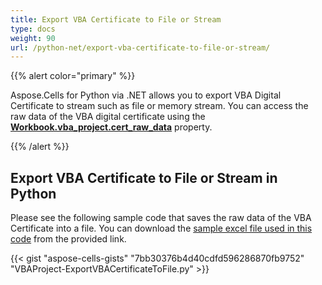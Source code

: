 ```yaml
---
title: Export VBA Certificate to File or Stream
type: docs
weight: 90
url: /python-net/export-vba-certificate-to-file-or-stream/
---
```


{{% alert color="primary" %}}

Aspose.Cells for Python via .NET allows you to export VBA Digital Certificate to stream such as file or memory stream. You can access the raw data of the VBA digital certificate using the [**Workbook.vba_project.cert_raw_data**](https://reference.aspose.com/cells/python-net/aspose.cells.vba/vbaproject/cert_raw_data) property.

{{% /alert %}}

## **Export VBA Certificate to File or Stream in Python**

Please see the following sample code that saves the raw data of the VBA Certificate into a file. You can download the [sample excel file used in this code](5115031.xlsm) from the provided link.

{{< gist "aspose-cells-gists" "7bb30376b4d40cdfd596286870fb9752" "VBAProject-ExportVBACertificateToFile.py" >}}

